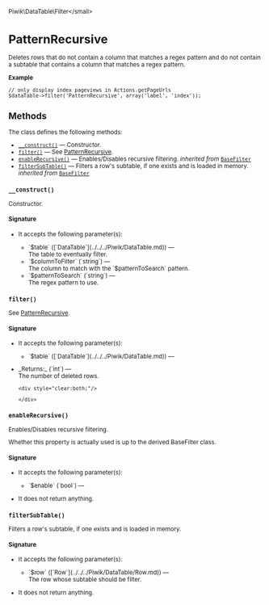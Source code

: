 <small>Piwik\DataTable\Filter\</small>

PatternRecursive
================

Deletes rows that do not contain a column that matches a regex pattern and do not contain a subtable that contains a column that matches a regex pattern.

**Example**

    // only display index pageviews in Actions.getPageUrls
    $dataTable->filter('PatternRecursive', array('label', 'index'));

Methods
-------

The class defines the following methods:

- [`__construct()`](#__construct) &mdash; Constructor.
- [`filter()`](#filter) &mdash; See [PatternRecursive](/api-reference/Piwik/DataTable/Filter/PatternRecursive).
- [`enableRecursive()`](#enablerecursive) &mdash; Enables/Disables recursive filtering. *inherited from* [`BaseFilter`](../../../Piwik/DataTable/BaseFilter.md)
- [`filterSubTable()`](#filtersubtable) &mdash; Filters a row's subtable, if one exists and is loaded in memory. *inherited from* [`BaseFilter`](../../../Piwik/DataTable/BaseFilter.md)

<a name="__construct" id="__construct"></a>
<a name="__construct" id="__construct"></a>
### `__construct()`

Constructor.

#### Signature

-  It accepts the following parameter(s):

   <ul>
   <li>
      <div markdown="1" class="parameter">
      `$table` ([`DataTable`](../../../Piwik/DataTable.md)) &mdash;

      <div markdown="1" class="param-desc"> The table to eventually filter.</div>

      <div style="clear:both;"/>

      </div>
   </li>
   <li>
      <div markdown="1" class="parameter">
      `$columnToFilter` (`string`) &mdash;

      <div markdown="1" class="param-desc"> The column to match with the `$patternToSearch` pattern.</div>

      <div style="clear:both;"/>

      </div>
   </li>
   <li>
      <div markdown="1" class="parameter">
      `$patternToSearch` (`string`) &mdash;

      <div markdown="1" class="param-desc"> The regex pattern to use.</div>

      <div style="clear:both;"/>

      </div>
   </li>
   </ul>

<a name="filter" id="filter"></a>
<a name="filter" id="filter"></a>
### `filter()`

See [PatternRecursive](/api-reference/Piwik/DataTable/Filter/PatternRecursive).

#### Signature

-  It accepts the following parameter(s):

   <ul>
   <li>
      <div markdown="1" class="parameter">
      `$table` ([`DataTable`](../../../Piwik/DataTable.md)) &mdash;

      <div markdown="1" class="param-desc"></div>

      <div style="clear:both;"/>

      </div>
   </li>
   </ul>

<ul>
  <li>
    <div markdown="1" class="parameter">
    _Returns:_  (`int`) &mdash;
    <div markdown="1" class="param-desc">The number of deleted rows.</div>

    <div style="clear:both;"/>

    </div>
  </li>
</ul>

<a name="enablerecursive" id="enablerecursive"></a>
<a name="enableRecursive" id="enableRecursive"></a>
### `enableRecursive()`

Enables/Disables recursive filtering.

Whether this property is actually used
is up to the derived BaseFilter class.

#### Signature

-  It accepts the following parameter(s):

   <ul>
   <li>
      <div markdown="1" class="parameter">
      `$enable` (`bool`) &mdash;

      <div markdown="1" class="param-desc"></div>

      <div style="clear:both;"/>

      </div>
   </li>
   </ul>
- It does not return anything.

<a name="filtersubtable" id="filtersubtable"></a>
<a name="filterSubTable" id="filterSubTable"></a>
### `filterSubTable()`

Filters a row's subtable, if one exists and is loaded in memory.

#### Signature

-  It accepts the following parameter(s):

   <ul>
   <li>
      <div markdown="1" class="parameter">
      `$row` ([`Row`](../../../Piwik/DataTable/Row.md)) &mdash;

      <div markdown="1" class="param-desc"> The row whose subtable should be filter.</div>

      <div style="clear:both;"/>

      </div>
   </li>
   </ul>
- It does not return anything.

